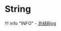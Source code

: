 # String

!!! info "INFO"
    - [总结Blog](https://blog.csdn.net/weixin_45031801/article/details/136760767)

## 